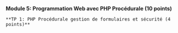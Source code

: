 **Module 5: Programmation Web avec PHP Procédurale (10 points)**

    **TP 1: PHP Procédurale gestion de formulaires et sécurité (4 points)**